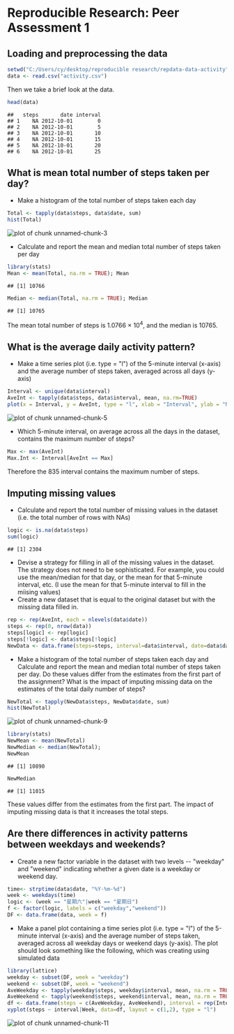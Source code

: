 # Reproducible Research: Peer Assessment 1


## Loading and preprocessing the data


```r
setwd("C:/Users/cy/desktop/reproducible research/repdata-data-activity")
data <- read.csv("activity.csv")
```
Then we take a brief look at the data.

```r
head(data)
```

```
##   steps       date interval
## 1    NA 2012-10-01        0
## 2    NA 2012-10-01        5
## 3    NA 2012-10-01       10
## 4    NA 2012-10-01       15
## 5    NA 2012-10-01       20
## 6    NA 2012-10-01       25
```

## What is mean total number of steps taken per day?
* Make a histogram of the total number of steps taken each day

```r
Total <- tapply(data$steps, data$date, sum)
hist(Total)
```

![plot of chunk unnamed-chunk-3](figure/unnamed-chunk-3.png) 

* Calculate and report the mean and median total number of steps taken per day

```r
library(stats)
Mean <- mean(Total, na.rm = TRUE); Mean
```

```
## [1] 10766
```

```r
Median <- median(Total, na.rm = TRUE); Median
```

```
## [1] 10765
```
The mean total number of steps is 1.0766 &times; 10<sup>4</sup>, and the median is 10765.

## What is the average daily activity pattern?
* Make a time series plot (i.e. type = "l") of the 5-minute interval (x-axis) and the average number of steps taken, averaged across all days (y-axis)

```r
Interval <- unique(data$interval)
AveInt <- tapply(data$steps, data$interval, mean, na.rm=TRUE)
plot(x = Interval, y = AveInt, type = "l", xlab = "Interval", ylab = "Number of steps")
```

![plot of chunk unnamed-chunk-5](figure/unnamed-chunk-5.png) 

* Which 5-minute interval, on average across all the days in the dataset, contains the maximum number of steps?

```r
Max <- max(AveInt)
Max.Int <- Interval[AveInt == Max]
```
Therefore the 835 interval contains the maximum number of steps. 

## Imputing missing values
* Calculate and report the total number of missing values in the dataset (i.e. the total number of rows with NAs)

```r
logic <- is.na(data$steps)
sum(logic)
```

```
## [1] 2304
```
* Devise a strategy for filling in all of the missing values in the dataset. The strategy does not need to be sophisticated. For example, you could use the mean/median for that day, or the mean for that 5-minute interval, etc. (I use the mean for that 5-minute interval to fill in the miising values)
* Create a new dataset that is equal to the original dataset but with the missing data filled in.

```r
rep <- rep(AveInt, each = nlevels(data$date))
steps <- rep(0, nrow(data))
steps[logic] <- rep[logic]
steps[!logic] <- data$steps[!logic]
NewData <- data.frame(steps=steps, interval=data$interval, date=data$date)
```
* Make a histogram of the total number of steps taken each day and Calculate and report the mean and median total number of steps taken per day. Do these values differ from the estimates from the first part of the assignment? What is the impact of imputing missing data on the estimates of the total daily number of steps?

```r
NewTotal <- tapply(NewData$steps, NewData$date, sum)
hist(NewTotal)
```

![plot of chunk unnamed-chunk-9](figure/unnamed-chunk-9.png) 

```r
library(stats)
NewMean <- mean(NewTotal)
NewMedian <- median(NewTotal);
NewMean
```

```
## [1] 10890
```

```r
NewMedian
```

```
## [1] 11015
```
These values differ from the estimates from the first part. The impact of imputing missing data is that it increases the total steps. 

## Are there differences in activity patterns between weekdays and weekends?

* Create a new factor variable in the dataset with two levels -- "weekday" and "weekend" indicating whether a given date is a weekday or weekend day.

```r
time<- strptime(data$date, "%Y-%m-%d")
week <- weekdays(time)
logic <- (week == "星期六"|week == "星期日")
f <- factor(logic, labels = c("weekday","weekend"))
DF <- data.frame(data, week = f)
```
* Make a panel plot containing a time series plot (i.e. type = "l") of the 5-minute interval (x-axis) and the average number of steps taken, averaged across all weekday days or weekend days (y-axis). The plot should look something like the following, which was creating using simulated data

```r
library(lattice)
weekday <- subset(DF, week = "weekday")
weekend <- subset(DF, week = "weekend")
AveWeekday <- tapply(weekday$steps, weekday$interval, mean, na.rm = TRUE)
AveWeekend <- tapply(weekend$steps, weekend$interval, mean, na.rm = TRUE)
df <- data.frame(steps = c(AveWeekday, AveWeekend), interval = rep(Interval,2), Week= factor(rep(c(0,1), each = length(Interval)), labels=c("Weekdays", "Weekend")))
xyplot(steps ~ interval|Week, data=df, layout = c(1,2), type = "l")
```

![plot of chunk unnamed-chunk-11](figure/unnamed-chunk-11.png) 
